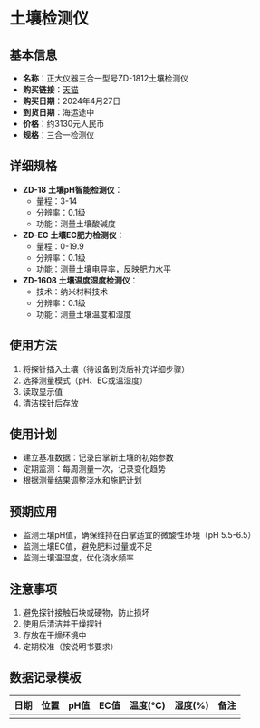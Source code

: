 # 土壤检测仪

## 基本信息
- **名称**：正大仪器三合一型号ZD-1812土壤检测仪
- **购买链接**：[天猫](https://detail.tmall.com/item.htm?id=521468037164)
- **购买日期**：2024年4月27日
- **到货日期**：海运途中
- **价格**：约3130元人民币
- **规格**：三合一检测仪

## 详细规格
- **ZD-18 土壤pH智能检测仪**：
  - 量程：3-14
  - 分辨率：0.1级
  - 功能：测量土壤酸碱度
- **ZD-EC 土壤EC肥力检测仪**：
  - 量程：0-19.9
  - 分辨率：0.1级
  - 功能：测量土壤电导率，反映肥力水平
- **ZD-1608 土壤温度湿度检测仪**：
  - 技术：纳米材料技术
  - 分辨率：0.1级
  - 功能：测量土壤温度和湿度

## 使用方法
1. 将探针插入土壤（待设备到货后补充详细步骤）
2. 选择测量模式（pH、EC或温湿度）
3. 读取显示值
4. 清洁探针后存放

## 使用计划
- 建立基准数据：记录白掌新土壤的初始参数
- 定期监测：每周测量一次，记录变化趋势
- 根据测量结果调整浇水和施肥计划

## 预期应用
- 监测土壤pH值，确保维持在白掌适宜的微酸性环境（pH 5.5-6.5）
- 监测土壤EC值，避免肥料过量或不足
- 监测土壤温湿度，优化浇水频率

## 注意事项
1. 避免探针接触石块或硬物，防止损坏
2. 使用后清洁并干燥探针
3. 存放在干燥环境中
4. 定期校准（按说明书要求）

## 数据记录模板

| 日期 | 位置 | pH值 | EC值 | 温度(°C) | 湿度(%) | 备注 |
|------|------|------|------|---------|--------|------|
|      |      |      |      |         |        |      |
